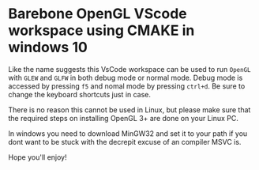 # Barebone OpenGL VScode workspace using CMAKE in windows 10

Like the name suggests this VsCode workspace can be used to run `OpenGL` with `GLEW` and `GLFW` in both debug mode or normal mode. 
Debug mode is accessed by pressing `f5` and nomal mode by pressing `ctrl+d`. Be sure to change the keyboard shortcuts just in case. 

There is no reason this cannot be used in Linux, but please make sure that the required steps on installing OpenGL 3+ are done on your Linux PC. 

In windows you need to download MinGW32 and set it to your path if you dont want to be stuck with the decrepit excuse of an compiler MSVC is. 

Hope you'll enjoy!

